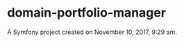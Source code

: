 domain-portfolio-manager
========================

A Symfony project created on November 10, 2017, 9:29 am.
